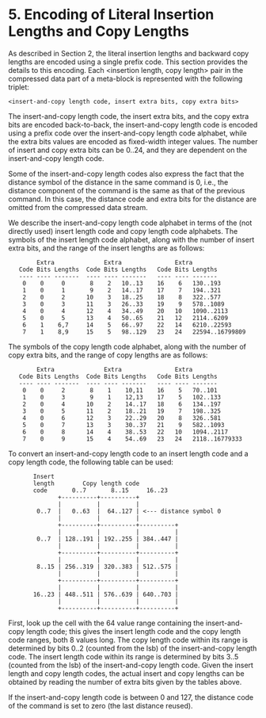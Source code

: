 # 5.  Encoding of Literal Insertion Lengths and Copy Lengths

As described in Section 2, the literal insertion lengths and backward copy lengths are encoded using a single prefix code.  This section provides the details to this encoding. Each &lt;insertion length, copy length&gt; pair in the compressed data part of a meta-block is represented with the following triplet:

```
<insert-and-copy length code, insert extra bits, copy extra bits>
```

The insert-and-copy length code, the insert extra bits, and the copy extra bits are encoded back-to-back, the insert-and-copy length code is encoded using a prefix code over the insert-and-copy length code alphabet, while the extra bits values are encoded as fixed-width integer values.  The number of insert and copy extra bits can be 0..24, and they are dependent on the insert-and-copy length code.

Some of the insert-and-copy length codes also express the fact that the distance symbol of the distance in the same command is 0, i.e., the distance component of the command is the same as that of the previous command.  In this case, the distance code and extra bits for the distance are omitted from the compressed data stream.

We describe the insert-and-copy length code alphabet in terms of the \(not directly used\) insert length code and copy length code alphabets.  The symbols of the insert length code alphabet, along with the number of insert extra bits, and the range of the insert lengths are as follows:

```
        Extra              Extra               Extra
   Code Bits Lengths  Code Bits Lengths   Code Bits Lengths
   ---- ---- -------  ---- ---- -------   ---- ---- -------
    0    0     0       8    2   10..13    16    6   130..193
    1    0     1       9    2   14..17    17    7   194..321
    2    0     2      10    3   18..25    18    8   322..577
    3    0     3      11    3   26..33    19    9   578..1089
    4    0     4      12    4   34..49    20   10   1090..2113
    5    0     5      13    4   50..65    21   12   2114..6209
    6    1    6,7     14    5   66..97    22   14   6210..22593
    7    1    8,9     15    5   98..129   23   24   22594..16799809
```

The symbols of the copy length code alphabet, along with the number of copy extra bits, and the range of copy lengths are as follows:

```
        Extra              Extra               Extra
   Code Bits Lengths  Code Bits Lengths   Code Bits Lengths
   ---- ---- -------  ---- ---- -------   ---- ---- -------
    0    0     2       8    1    10,11    16    5   70..101
    1    0     3       9    1    12,13    17    5   102..133
    2    0     4      10    2    14..17   18    6   134..197
    3    0     5      11    2    18..21   19    7   198..325
    4    0     6      12    3    22..29   20    8   326..581
    5    0     7      13    3    30..37   21    9   582..1093
    6    0     8      14    4    38..53   22   10   1094..2117
    7    0     9      15    4    54..69   23   24   2118..16779333
```



To convert an insert-and-copy length code to an insert length code and a copy length code, the following table can be used:

```
       Insert
       length        Copy length code
       code       0..7       8..15     16..23
              +----------+----------+
              |          |          |
        0..7  |   0..63  |  64..127 | <--- distance symbol 0
              |          |          |
              +----------+----------+----------+
              |          |          |          |
        0..7  | 128..191 | 192..255 | 384..447 |
              |          |          |          |
              +----------+----------+----------+
              |          |          |          |
        8..15 | 256..319 | 320..383 | 512..575 |
              |          |          |          |
              +----------+----------+----------+
              |          |          |          |
       16..23 | 448..511 | 576..639 | 640..703 |
              |          |          |          |
              +----------+----------+----------+
```

First, look up the cell with the 64 value range containing the insert-and-copy length code; this gives the insert length code and the copy length code ranges, both 8 values long.  The copy length code within its range is determined by bits 0..2 \(counted from the lsb\) of the insert-and-copy length code.  The insert length code within its range is determined by bits 3..5 \(counted from the lsb\) of the insert-and-copy length code.  Given the insert length and copy length codes, the actual insert and copy lengths can be obtained by reading the number of extra bits given by the tables above.

If the insert-and-copy length code is between 0 and 127, the distance code of the command is set to zero \(the last distance reused\).



